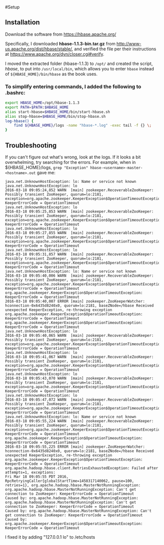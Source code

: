 #Setup

## Installation
Download the software from https://hbase.apache.org/

Specifically, I downloaded **hbase-1.1.3-bin.tar.gz** from http://www-us.apache.org/dist/hbase/stable/, and verified the file per their instructions at https://www.apache.org/dyn/closer.cgi#verify.

I moved the extracted folder (hbase-1.1.3) to `/opt/` and created the script, *hbase*, to put into `/usr/local/bin`, which allows you to enter `hbase` instead of `${HBASE_HOME}/bin/hbase` as the book uses.

### To simplify entering commands, I added the following to .bashrc:
```bash
export HBASE_HOME=/opt/hbase-1.1.3
export PATH=$PATH:$HBASE_HOME
alias start-hbase=$HBASE_HOME/bin/start-hbase.sh
alias stop-hbase=$HBASE_HOME/bin/stop-hbase.sh
log-hbase() {
	find ${HBASE_HOME}/logs -name "hbase-*.log" -exec tail -f {} \;
}
```

## Troubleshooting
If you can't figure out what's wrong, look at the logs. If it looks a bit overwhelming, try searching for the errors. For example, when in ${HBASE_HOME}/logs,  `grep "Exception" hbase-<username>-master-<hostname>.out` gave me:
```
java.net.UnknownHostException: lo: Name or service not known
java.net.UnknownHostException: lo
2016-03-18 09:05:24,852 WARN  [main] zookeeper.RecoverableZooKeeper: Possibly transient ZooKeeper, quorum=lo:2181, exception=org.apache.zookeeper.KeeperException$OperationTimeoutException: KeeperErrorCode = OperationTimeout
java.net.UnknownHostException: lo
2016-03-18 09:05:25,853 WARN  [main] zookeeper.RecoverableZooKeeper: Possibly transient ZooKeeper, quorum=lo:2181, exception=org.apache.zookeeper.KeeperException$OperationTimeoutException: KeeperErrorCode = OperationTimeout
java.net.UnknownHostException: lo
2016-03-18 09:05:27,855 WARN  [main] zookeeper.RecoverableZooKeeper: Possibly transient ZooKeeper, quorum=lo:2181, exception=org.apache.zookeeper.KeeperException$OperationTimeoutException: KeeperErrorCode = OperationTimeout
java.net.UnknownHostException: lo
2016-03-18 09:05:31,857 WARN  [main] zookeeper.RecoverableZooKeeper: Possibly transient ZooKeeper, quorum=lo:2181, exception=org.apache.zookeeper.KeeperException$OperationTimeoutException: KeeperErrorCode = OperationTimeout
java.net.UnknownHostException: lo: Name or service not known
2016-03-18 09:05:40,006 WARN  [main] zookeeper.RecoverableZooKeeper: Possibly transient ZooKeeper, quorum=lo:2181, exception=org.apache.zookeeper.KeeperException$OperationTimeoutException: KeeperErrorCode = OperationTimeout
org.apache.zookeeper.KeeperException$OperationTimeoutException: KeeperErrorCode = OperationTimeout
2016-03-18 09:05:40,007 ERROR [main] zookeeper.ZooKeeperWatcher: hconnection-0x6435d8240x0, quorum=lo:2181, baseZNode=/hbase Received unexpected KeeperException, re-throwing exception
org.apache.zookeeper.KeeperException$OperationTimeoutException: KeeperErrorCode = OperationTimeout
org.apache.zookeeper.KeeperException$OperationTimeoutException: KeeperErrorCode = OperationTimeout
java.net.UnknownHostException: lo
2016-03-18 09:05:40,065 WARN  [main] zookeeper.RecoverableZooKeeper: Possibly transient ZooKeeper, quorum=lo:2181, exception=org.apache.zookeeper.KeeperException$OperationTimeoutException: KeeperErrorCode = OperationTimeout
java.net.UnknownHostException: lo
2016-03-18 09:05:41,067 WARN  [main] zookeeper.RecoverableZooKeeper: Possibly transient ZooKeeper, quorum=lo:2181, exception=org.apache.zookeeper.KeeperException$OperationTimeoutException: KeeperErrorCode = OperationTimeout
java.net.UnknownHostException: lo
2016-03-18 09:05:43,070 WARN  [main] zookeeper.RecoverableZooKeeper: Possibly transient ZooKeeper, quorum=lo:2181, exception=org.apache.zookeeper.KeeperException$OperationTimeoutException: KeeperErrorCode = OperationTimeout
java.net.UnknownHostException: lo
2016-03-18 09:05:47,072 WARN  [main] zookeeper.RecoverableZooKeeper: Possibly transient ZooKeeper, quorum=lo:2181, exception=org.apache.zookeeper.KeeperException$OperationTimeoutException: KeeperErrorCode = OperationTimeout
java.net.UnknownHostException: lo: Name or service not known
2016-03-18 09:05:55,224 WARN  [main] zookeeper.RecoverableZooKeeper: Possibly transient ZooKeeper, quorum=lo:2181, exception=org.apache.zookeeper.KeeperException$OperationTimeoutException: KeeperErrorCode = OperationTimeout
org.apache.zookeeper.KeeperException$OperationTimeoutException: KeeperErrorCode = OperationTimeout
2016-03-18 09:05:55,225 ERROR [main] zookeeper.ZooKeeperWatcher: hconnection-0x6435d8240x0, quorum=lo:2181, baseZNode=/hbase Received unexpected KeeperException, re-throwing exception
org.apache.zookeeper.KeeperException$OperationTimeoutException: KeeperErrorCode = OperationTimeout
org.apache.hadoop.hbase.client.RetriesExhaustedException: Failed after attempts=1, exceptions:
Fri Mar 18 09:05:55 PDT 2016, RpcRetryingCaller{globalStartTime=1458317140062, pause=100, retries=1}, org.apache.hadoop.hbase.MasterNotRunningException: org.apache.hadoop.hbase.MasterNotRunningException: Can't get connection to ZooKeeper: KeeperErrorCode = OperationTimeout
Caused by: org.apache.hadoop.hbase.MasterNotRunningException: org.apache.hadoop.hbase.MasterNotRunningException: Can't get connection to ZooKeeper: KeeperErrorCode = OperationTimeout
Caused by: org.apache.hadoop.hbase.MasterNotRunningException: Can't get connection to ZooKeeper: KeeperErrorCode = OperationTimeout
Caused by: org.apache.zookeeper.KeeperException$OperationTimeoutException: KeeperErrorCode = OperationTimeout
```

I fixed it by adding "127.0.0.1    lo" to /etc/hosts